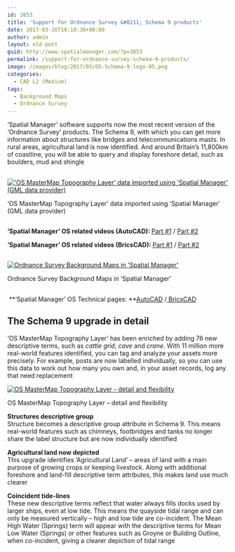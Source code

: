 ```yaml
---
id: 3853
title: 'Support for Ordnance Survey &#8211; Schema 9 products'
date: 2017-03-16T19:10:30+00:00
author: admin
layout: old-post
guid: http://www.spatialmanager.com/?p=3853
permalink: /support-for-ordnance-survey-schema-9-products/
image: /images/blog/2017/03/OS-Schema-9-logo-85.png
categories:
  - CAD L2 (Medium)
tags:
  - Background Maps
  - Ordnance Survey
---
```

<p>
  <span lang="en">&#8216;Spatial Manager&#8217; software supports now the most recent version of the &#8216;Ordnance Survey&#8217; products. The Schema 9, w<span lang="en">ith which you can</span> get more information about structures like bridges and telecommunications masts. In rural areas, agricultural land is now identified. And around Britain’s 11,800km of coastline, you will be able to query and display foreshore detail, such as boulders, mud and shingle</span>
</p>

<!--more-->

## 

<div>
  <a href="/images/blog/2017/03/OS-Schema-9.png" target="_blank" rel="nofollow"><img src="/images/blog/2017/03/OS-Schema-9-1024x577.png" alt="'OS MasterMap Topography Layer' data imported using 'Spatial Manager' (GML data provider)" width="625" height="352" srcset="/images/blog/2017/03/OS-Schema-9-1024x577.png 1024w, /images/blog/2017/03/OS-Schema-9-300x169.png 300w, /images/blog/2017/03/OS-Schema-9-768x433.png 768w, /images/blog/2017/03/OS-Schema-9-624x351.png 624w, /images/blog/2017/03/OS-Schema-9.png 1266w" sizes="(max-width: 625px) 100vw, 625px" /></a>
  
  <p>
    &#8216;OS MasterMap Topography Layer&#8217; data imported using &#8216;Spatial Manager&#8217; (GML data provider)
  </p>
</div>

## 

<span><strong>&#8216;Spatial Manager&#8217; OS related videos (AutoCAD): </strong></span><a href="https://youtu.be/4zZnsf-i7JQ" target="_blank" rel="nofollow">Part #1</a> / <a href="https://youtu.be/QYjlbdlAnkg" target="_blank" rel="nofollow">Part #2</a>
  
<span><strong>&#8216;Spatial Manager&#8217; OS r</strong><strong>elated videos (BricsCAD): </strong></span><a href="https://youtu.be/LqTmq4k35UE" target="_blank" rel="nofollow">Part #1</a> / <a href="https://youtu.be/e_G1uMtL6NM" target="_blank" rel="nofollow">Part #2</a>

<h2>
</h2>

<div>
  <a href="/images/blog/2017/03/a1.jpg" target="_blank" rel="nofollow"><img src="/images/blog/2017/03/a1-1024x578.jpg" alt="Ordnance Survey Background Maps in 'Spatial Manager'" width="625" height="353" srcset="/images/blog/2017/03/a1-1024x578.jpg 1024w, /images/blog/2017/03/a1-300x169.jpg 300w, /images/blog/2017/03/a1-768x433.jpg 768w, /images/blog/2017/03/a1-624x352.jpg 624w, /images/blog/2017/03/a1.jpg 1278w" sizes="(max-width: 625px) 100vw, 625px" /></a>
  
  <p>
    Ordnance Survey Background Maps in &#8216;Spatial Manager&#8217;
  </p>
</div>

## 

<span> </span>**<span>&#8216;Spatial Manager&#8217; OS Technical pages:</span> **<a href="http://www.spatialmanager.com/ordnance-survey-in-autocad/" target="_blank" rel="nofollow"><span>AutoCAD</span></a> <span>/</span><a href="http://www.spatialmanager.com/ordnance-survey-in-bricscad/" target="_blank" rel="nofollow"><span> BricsCAD</span></a>

<h2>
</h2>

<h2>
  The Schema 9 upgrade in detail
</h2>

<p>
  &#8216;OS MasterMap Topography Layer&#8217; has been enriched by adding 76 new descriptive terms, such as <em>cattle grid</em>, <em>cave</em> and <em>crane</em>. With 11 million more real-world features identified, you can tag and analyze your assets more precisely. For example, posts are now labelled individually, so you can use this data to work out how many you own and, in your asset records, log any that need replacement
</p>

<div>
  <a href="/images/blog/2017/03/OS-MasterMap-Topography-Layer.jpg" target="_blank" rel="nofollow"><img src="/images/blog/2017/03/OS-MasterMap-Topography-Layer.jpg" alt="OS MasterMap Topography Layer - detail and flexibility" width="435" height="248" srcset="/images/blog/2017/03/OS-MasterMap-Topography-Layer.jpg 435w, /images/blog/2017/03/OS-MasterMap-Topography-Layer-300x171.jpg 300w" sizes="(max-width: 435px) 100vw, 435px" /></a>
  
  <p>
    OS MasterMap Topography Layer &#8211; detail and flexibility
  </p>
</div>

<p>
  <strong>Structures descriptive group</strong><br /> Structure becomes a descriptive group attribute in Schema 9. This means real-world features such as chimneys, footbridges and tanks no longer share the label structure but are now individually identified
</p>

<p>
  <strong>Agricultural land now depicted</strong><br /> This upgrade identifies ‘Agricultural Land’ – areas of land with a main purpose of growing crops or keeping livestock. Along with additional foreshore and land-fill descriptive term attributes, this makes land use much clearer
</p>

<p>
  <strong>Coincident tide-lines</strong><br /> These new descriptive terms reflect that water always fills docks used by larger ships, even at low tide. This means the quayside tidal range and can only be measured vertically – high and low tide are co-incident. The Mean High Water (Springs) term will appear with the descriptive terms for Mean Low Water (Springs) or other features such as Groyne or Building Outline, when co-incident, giving a clearer depiction of tidal range
</p>